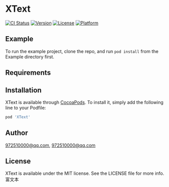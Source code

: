 # XText

[![CI Status](https://img.shields.io/travis/972510000@qq.com/XText.svg?style=flat)](https://travis-ci.org/972510000@qq.com/XText)
[![Version](https://img.shields.io/cocoapods/v/XText.svg?style=flat)](https://cocoapods.org/pods/XText)
[![License](https://img.shields.io/cocoapods/l/XText.svg?style=flat)](https://cocoapods.org/pods/XText)
[![Platform](https://img.shields.io/cocoapods/p/XText.svg?style=flat)](https://cocoapods.org/pods/XText)

## Example

To run the example project, clone the repo, and run `pod install` from the Example directory first.

## Requirements

## Installation

XText is available through [CocoaPods](https://cocoapods.org). To install
it, simply add the following line to your Podfile:

```ruby
pod 'XText'
```

## Author

972510000@qq.com, 972510000@qq.com

## License

XText is available under the MIT license. See the LICENSE file for more info.
富文本
